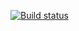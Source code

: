[![Build status](https://ci.appveyor.com/api/projects/status/tbi9vhid1j7yx9kp/branch/main?svg=true)](https://ci.appveyor.com/project/hamsa2/delivercard1/branch/main)
